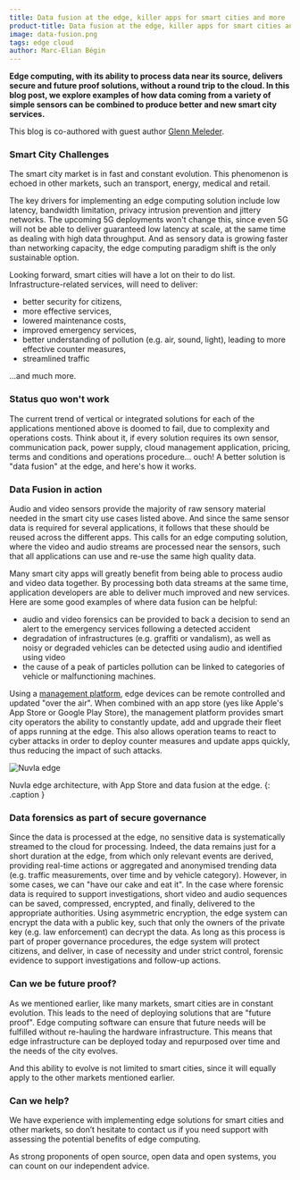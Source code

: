 ```yaml
---
title: Data fusion at the edge, killer apps for smart cities and more
product-title: Data fusion at the edge, killer apps for smart cities and more
image: data-fusion.png
tags: edge cloud 
author: Marc-Elian Bégin
---
```


**Edge computing, with its ability to process data near its source, delivers secure and future proof solutions, without a round trip to the cloud. In this blog post, we explore examples of how data coming from a variety of simple sensors can be combined to produce better and new smart city services.**

This blog is co-authored with guest author [Glenn Meleder](https://www.linkedin.com/in/gmeleder/).

### Smart City Challenges

The smart city market is in fast and constant evolution. This phenomenon is echoed in other markets, such an transport, energy, medical and retail.

The key drivers for implementing an edge computing solution include low latency, bandwidth limitation, privacy intrusion prevention and jittery networks. The upcoming 5G deployments won't change this, since even 5G will not be able to deliver guaranteed low latency at scale, at the same time as dealing with high data throughput. And as sensory data is growing faster than networking capacity, the edge computing paradigm shift is the only sustainable option.

Looking forward, smart cities will have a lot on their to do list. Infrastructure-related services, will need to deliver:

- better security for citizens,
- more effective services,
- lowered maintenance costs,
- improved emergency services,
- better understanding of pollution (e.g. air, sound, light), leading to more effective counter measures,
- streamlined traffic

...and much more.

### Status quo won't work

The current trend of vertical or integrated solutions for each of the applications mentioned above is doomed to fail, due to complexity and operations costs. Think about it, if every solution requires its own sensor, communication pack, power supply, cloud management application, pricing, terms and conditions and operations procedure... ouch! A better solution is "data fusion" at the edge, and here's how it works.

### Data Fusion in action

Audio and video sensors provide the majority of raw sensory material needed in the smart city use cases listed above. And since the same sensor data is required for several applications, it follows that these should be reused across the different apps. This calls for an edge computing solution, where the video and audio streams are processed near the sensors, such that all applications can use and re-use the same high quality data.

Many smart city apps will greatly benefit from being able to process audio and video data together. By processing both data streams at the same time, application developers are able to deliver much improved and new services. Here are some good examples of where data fusion can be helpful:

- audio and video forensics can be provided to back a decision to send an alert to the emergency services following a detected accident
- degradation of infrastructures (e.g. graffiti or vandalism), as well as noisy or degraded vehicles can be detected using audio and identified using video
- the cause of a peak of particles pollution can be linked to categories of vehicle or malfunctioning machines.

Using a [management platform](https://nuvla.io/), edge devices can be remote controlled and updated "over the air". When combined with an app store (yes like Apple's App Store or Google Play Store), the management platform provides smart city operators the ability to constantly update, add and upgrade their fleet of apps running at the edge. This also allows operation teams to react to cyber attacks in order to deploy counter measures and update apps quickly, thus reducing the impact of such attacks.

![Nuvla edge](/assets/img/blog/edge-1.png)

Nuvla edge architecture, with App Store and data fusion at the edge.
{: .caption }

### Data forensics as part of secure governance

Since the data is processed at the edge, no sensitive data is systematically streamed to the cloud for processing. Indeed, the data remains just for a short duration at the edge, from which only relevant events are derived, providing real-time actions or aggregated and anonymised trending data (e.g. traffic measurements, over time and by vehicle category). However, in some cases, we can "have our cake and eat it". In the case where forensic data is required to support investigations, short video and audio sequences can be saved, compressed, encrypted, and finally, delivered to the appropriate authorities. Using asymmetric encryption, the edge system can encrypt the data with a public key, such that only the owners of the private key (e.g. law enforcement) can decrypt the data. As long as this process is part of proper governance procedures, the edge system will protect citizens, and deliver, in case of necessity and under strict control, forensic evidence to support investigations and follow-up actions.

### Can we be future proof?

As we mentioned earlier, like many markets, smart cities are in constant evolution. This leads to the need of deploying solutions that are "future proof". Edge computing software can ensure that future needs will be fulfilled without re-hauling the hardware infrastructure. This means that edge infrastructure can be deployed today and repurposed over time and the needs of the city evolves.

And this ability to evolve is not limited to smart cities, since it will equally apply to the other markets mentioned earlier. 

### Can we help?

We have experience with implementing edge solutions for smart cities and other markets, so don’t hesitate to contact us if you need support with assessing the potential benefits of edge computing.

As strong proponents of open source, open data and open systems, you can count on our independent advice.


